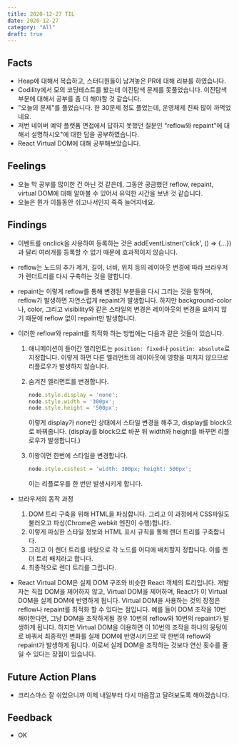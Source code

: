 ```yaml
---
title: 2020-12-27 TIL
date: 2020-12-27
category: "All"
draft: true
---
```


## Facts

- Heap에 대해서 복습하고, 스터디원들이 남겨놓은 PR에 대해 리뷰를 하였습니다.
- Codility에서 모의 코딩테스트를 봤는데 이진탐색 문제를 못풀었습니다. 이진탐색 부분에 대해서 공부를 좀 더 해야할 것 같습니다.
- "오늘의 문제"를 풀었습니다. 한 30문제 정도 풀었는데, 운영체제 진짜 많이 까먹었네요.
- 저번 네이버 예약 플랫폼 면접에서 답하지 못했던 질문인 "reflow와 repaint"에 대해서 설명하시오"에 대한 답을 공부하였습니다.
- React Virtual DOM에 대해 공부해보았습니다.

## Feelings

- 오늘 막 공부를 많이한 건 아닌 것 같은데, 그동안 궁금했던 reflow, repaint, virtual DOM에 대해 알아볼 수 있어서 유익한 시간을 보낸 것 같습니다.
- 오늘은 뭔가 이틀동안 쉬고나서인지 죽죽 늘어지네요.

## Findings

- 이벤트를 onclick을 사용하여 등록하는 것은 addEventListner('click', () => {...})과 달리 여러개를 등록할 수 없기 때문에 효과적이지 않습니다.
- reflow는 노드의 추가 제거, 길이, 너비, 위치 등의 레이아웃 변경에 따라 브라우저가 렌더트리를 다시 구축하는 것을 말합니다.
- repaint는 이렇게 reflow를 통해 변경된 부분들을 다시 그리는 것을 말하며, reflow가 발생하면 자연스럽게 repaint가 발생합니다. 하지만 background-color나, color, 그리고 visibility와 같은 스타일의 변경은 레이아웃의 변경을 요하지 않기 때문에 reflow 없이 repaint만 발생합니다.
- 이러한 reflow와 repaint를 최적화 하는 방법에는 다음과 같은 것들이 있습니다.
  1. 애니메이션이 들어간 엘리먼트는 `position: fixed`나  `positin: absolute`로 지정합니다. 이렇게 하면 다른 엘리먼트의 레이아웃에 영향을 미치지 않으므로 리플로우가 발생하지 않습니다.
  2. 숨겨진 엘리먼트를 변경합니다.

      ```js
      node.style.display = 'none';
      node.style.width = '300px';
      node.style.height = '500px';
      ```

      이렇게 display가 none인 상태에서 스타일 변경을 해주고, display를 block으로 바꿔줍니다. (display를 block으로 바꾼 뒤 width와 height를 바꾸면 리플로우가 발생합니다.)

  3. 이왕이면 한번에 스타일을 변경합니다.

      ```js
      node.style.cssTest = 'width: 300px; height: 500px';
      ```

      이는 리플로우를 한 번만 발생시키게 합니다.

- 브라우저의 동작 과정
  1. DOM 트리 구축을 위해 HTML을 파싱합니다. 그리고 이 과정에서 CSS파일도 불러오고 파싱(Chrome은 webkit 엔진이 수행)합니다.
  2. 이렇게 파싱한 스타일 정보와 HTML 표시 규칙을 통해 렌더 트리를 구축합니다.
  3. 그리고 이 렌더 트리를 바탕으로 각 노드를 어디에 배치할지 정합니다. 이를 렌더 트리 배치라고 합니다.
  4. 최종적으로 렌더 트리를 그립니다.

- React Virtual DOM은 실제 DOM 구조와 비슷한 React 객체의 트리입니다. 개발자는 직접 DOM을 제어하지 않고, Virtual DOM을 제어하며, React가 이 Virtual DOM을 실제 DOM에 반영하게 됩니다. Virtual DOM을 사용하는 것의 장점은 reflow나 repaint를 최적화 할 수 있다는 점입니다. 예를 들어 DOM 조작을 10번 해야한다면, 그냥 DOM을 조작하게될 경우 10번의 reflow와 10번의 repaint가 발생하게 됩니다. 하지만 Virtual DOM을 이용하면 이 10번의 조작을 하나의 뭉텅이로 바꿔서 최종적인 변화를 실제 DOM에 반영시키므로 딱 한번의 reflow와 repaint가 발생하게 됩니다. 이로써 실제 DOM을 조작하는 것보다 연산 횟수를 줄일 수 있다는 장점이 있습니다.

## Future Action Plans

- 크리스마스 잘 쉬었으니까 이제 내일부터 다시 마음잡고 달려보도록 해야겠습니다.

## Feedback

- OK
